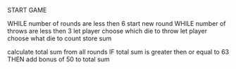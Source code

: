 START GAME

WHILE number of rounds are less then 6
    start new round
    WHILE number of throws are less then 3
        let player choose which die to throw
        let player choose what die to count
        store sum

calculate total sum from all rounds
IF total sum is greater then or equal to 63 THEN
    add bonus of 50 to total sum
